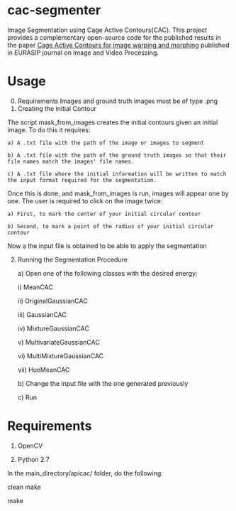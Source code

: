cac-segmenter
=============
Image Segmentation using Cage Active Contours(CAC). This project provides a complementary open-source code for the published results in the paper [Cage Active Contours for image warping
and morphing](https://link.springer.com/content/pdf/10.1186%2Fs13640-018-0248-z.pdf) published in EURASIP journal on Image and Video Processing.



Usage
=====

0. Requirements
  Images and ground truth images must be of type .png
1. Creating the initial Contour

  The script mask_from_images creates the initial contours given an initial image. To do this it requires:
  
    a) A .txt file with the path of the image or images to segment
    
    b) A .txt file with the path of the ground truth images so that their file names match the images' file names.
    
    c) A .txt file where the initial information will be written to match the input format required for the segmentation.
    
  Once this is done, and mask_from_images is run, images will appear one by one. The user is required to click on the image twice:
  
    a) First, to mark the center of your initial circular contour
    
    b) Second, to mark a point of the radius of your initial circular contour
    
  Now a the input file is obtained to be able to apply the segmentation
  
2. Running the Segmentation Procedure

    a) Open one of the following classes with the desired energy:
    
      i) MeanCAC
      
      ii) OriginalGaussianCAC
      
      iii) GaussianCAC
      
      iv) MixtureGaussianCAC
      
      v) MultivariateGaussianCAC
      
      vi) MultiMixtureGaussianCAC
      
      vii) HueMeanCAC
      
    b) Change the input file with the one generated previously
    
    c) Run

Requirements
====

1. OpenCV

2. Python 2.7

In the main_directory/apicac/ folder, do the following:

  clean make
  
  make

